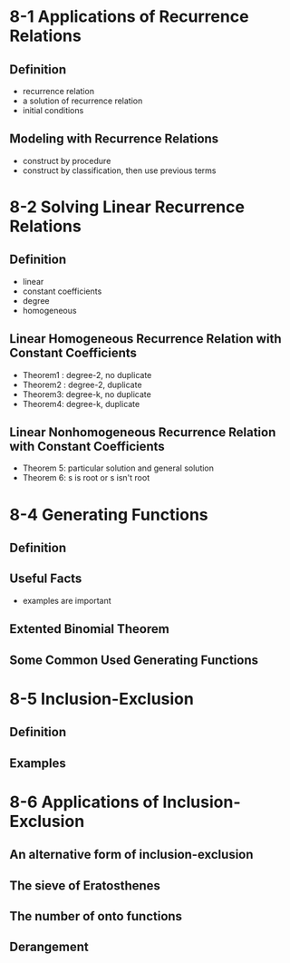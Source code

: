 # 8-1 Applications of Recurrence Relations
## Definition
- recurrence relation
- a solution of recurrence relation
- initial conditions
## Modeling with Recurrence Relations
- construct by procedure
- construct by classification, then use previous terms
# 8-2 Solving Linear Recurrence Relations
## Definition
- linear
- constant coefficients
- degree
- homogeneous
## Linear Homogeneous Recurrence Relation with Constant Coefficients
- Theorem1 : degree-2, no duplicate
- Theorem2 : degree-2, duplicate
- Theorem3:  degree-k, no duplicate
- Theorem4:  degree-k, duplicate
## Linear Nonhomogeneous Recurrence Relation with Constant Coefficients
- Theorem 5: particular solution and general solution
- Theorem 6: s is root or s isn't root
# 8-4 Generating Functions
## Definition
##  Useful Facts
- examples are important
## Extented Binomial Theorem
## Some Common Used Generating Functions
# 8-5 Inclusion-Exclusion
## Definition
## Examples
# 8-6 Applications of Inclusion-Exclusion
## An alternative form of inclusion-exclusion
## The sieve of Eratosthenes
## The number of onto functions
## Derangement
